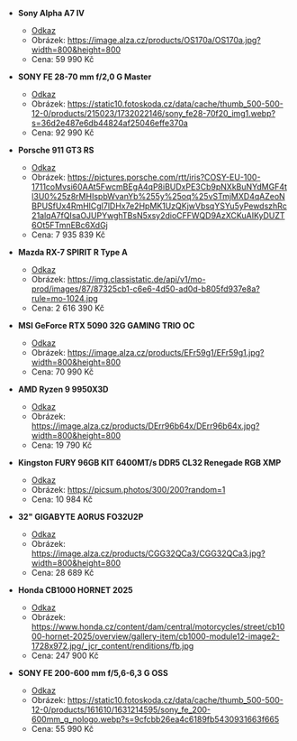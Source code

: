 - **Sony Alpha A7 IV**
  - [Odkaz](https://www.alza.cz//sony-alpha-a7-iv-telo-d6799672.htm?kampan=adwdfv_Digit%C3%A1ln%C3%AD+foto-video_BEE_PRO_Ak%C4%8Dn%C3%AD+produkty_%5BDigit%C3%A1ln%C3%AD+foto-video%5D+%5BBezzrcadlovky%5D+Sony+Alpha+A7+IV+t%C4%9Blo+%23OS170a&ppcbee-adtext-variant=RSA_PRO_Promo&gad_source=1&gad_campaignid=21853678071&gbraid=0AAAAAD2xsm4ROZq40qx6FTI7yxypOG24W&gclid=CjwKCAjwruXBBhArEiwACBRtHZoGBRB3oHX2onraL3iLuKVNvkXQg9VlA8JlFIQ-HykIVNpjdfrIghoC8yMQAvD_BwE)
  - Obrázek: https://image.alza.cz/products/OS170a/OS170a.jpg?width=800&height=800
  - Cena: 59 990 Kč

- **SONY FE 28-70 mm f/2,0 G Master**
  - [Odkaz](https://www.fotoskoda.cz/sony-fe-28-70-mm-f-2-0/)
  - Obrázek: https://static10.fotoskoda.cz/data/cache/thumb_500-500-12-0/products/215023/1732022146/sony_fe28-70f20_img1.webp?s=36d2e487e6db44824af25046effe370a
  - Cena: 92 990 Kč

- **Porsche 911 GT3 RS**
  - [Odkaz](https://configurator.porsche.com/cs-CZ/mode/model/992850?options=Q1K.6NN.QH1.VL0.A8G.2W6.1N3.1X2.D2Q.8T1.2C5.K8C.3FF.VW4.1XQ.9WT.4UF.QJ6.5MK.0P9.0I1.8LH.2V1.3QT.1G8.1P0.5KS.9JA.6E1.7K3.QQ0.G1C.9P3.6FW.9VK.1T2.5XC.0TC.QV3.IW3.4L2.7UG.7M3.0NB.0N5.6F4.9AD.8IT.GH3.FM7.1BV.VF2.7AK.6Q5.FZ0.E1T.J2B.6XA.2D0.8VG.UI2.1LX.1NX.0UD.56Q.UD1.KA2.24931.74.89)
  - Obrázek: https://pictures.porsche.com/rtt/iris?COSY-EU-100-1711coMvsi60AAt5FwcmBEgA4qP8iBUDxPE3Cb9pNXkBuNYdMGF4tl3U0%25z8rMHIspbWvanYb%255y%25oq%25vSTmjMXD4qAZeoNBPUSfUx4RmHlCgI7lDHx7e2HpMK1UzQKjwVbsqYSYu5yPewdszhRc21alqA7fQIsaOJUPYwghTBsN5xsy2dioCFFWQD9AzXCKuAIKyDUZT6Ot5FTmnEBc6XdGj
  - Cena: 7 935 839 Kč

- **Mazda RX-7 SPIRIT R Type A**
  - [Odkaz](https://www.mobile.de/cz/Osobn%C3%AD-v%C5%AFz/Mazda-RX-7-SPIRIT-R-Type-A/vhc:car,ms1:16800_19_/pg:vipcar/414975552.html)
  - Obrázek: https://img.classistatic.de/api/v1/mo-prod/images/87/87325cb1-c6e6-4d50-ad0d-b805fd937e8a?rule=mo-1024.jpg
  - Cena: 2 616 390 Kč

- **MSI GeForce RTX 5090 32G GAMING TRIO OC**
  - [Odkaz](https://www.alza.cz/msi-geforce-rtx-5090-32g-gaming-trio-oc-d12781975.htm)
  - Obrázek: https://image.alza.cz/products/EFr59g1/EFr59g1.jpg?width=800&height=800
  - Cena: 70 990 Kč

- **AMD Ryzen 9 9950X3D**
  - [Odkaz](https://www.alza.cz/kingston-fury-96gb-kit-6400mt-s-ddr5-cl32-renegade-rgb-xmp-d10868165.htm)
  - Obrázek: https://image.alza.cz/products/DErr96b64x/DErr96b64x.jpg?width=800&height=800
  - Cena: 19 790 Kč

- **Kingston FURY 96GB KIT 6400MT/s DDR5 CL32 Renegade RGB XMP**
  - [Odkaz](https://www.example.com/ps5)
  - Obrázek: https://picsum.photos/300/200?random=1
  - Cena: 10 984 Kč

- **32" GIGABYTE AORUS FO32U2P**
  - [Odkaz](https://www.alza.cz/32-gigabyte-aorus-fo32u2p-d12316199.htm)
  - Obrázek: https://image.alza.cz/products/CGG32QCa3/CGG32QCa3.jpg?width=800&height=800
  - Cena: 28 689 Kč

- **Honda CB1000 HORNET 2025**
  - [Odkaz](https://motorcycleconfigurator.honda.cz/bikes/street/cb1000_hornet/#/)
  - Obrázek: https://www.honda.cz/content/dam/central/motorcycles/street/cb1000-hornet-2025/overview/gallery-item/cb1000-module12-image2-1728x972.jpg/_jcr_content/renditions/fb.jpg
  - Cena: 247 900 Kč

- **SONY FE 200-600 mm f/5,6-6,3 G OSS**
  - [Odkaz](https://www.fotoskoda.cz/sony-fe-200-600-mm-f-5-6-6-3-g-oss-pro-bajonet-e-full-frame/)
  - Obrázek: https://static10.fotoskoda.cz/data/cache/thumb_500-500-12-0/products/161610/1631214595/sony_fe_200-600mm_g_nologo.webp?s=9cfcbb26ea4c6189fb5430931663f665
  - Cena: 55 990 Kč
